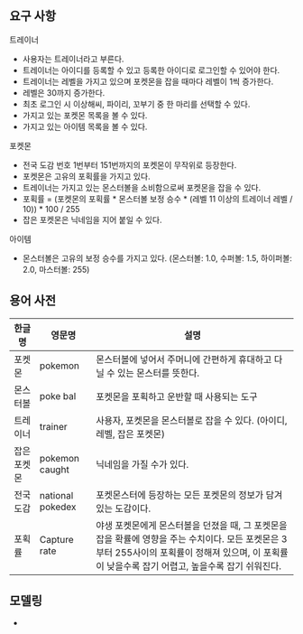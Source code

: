 ## 요구 사항

트레이너

* 사용자는 트레이너라고 부른다.
* 트레이너는 아이디를 등록할 수 있고 등록한 아이디로 로그인할 수 있어야 한다.
* 트레이너는 레벨을 가지고 있으며 포켓몬을 잡을 때마다 레벨이 1씩 증가한다.
* 레벨은 30까지 증가한다.
* 최초 로그인 시 이상해씨, 파이리, 꼬부기 중 한 마리를 선택할 수 있다.
* 가지고 있는 포켓몬 목록을 볼 수 있다.
* 가지고 있는 아이템 목록을 볼 수 있다.

포켓몬

* 전국 도감 번호 1번부터 151번까지의 포켓몬이 무작위로 등장한다.
* 포켓몬은 고유의 포획률을 가지고 있다.
* 트레이너는 가지고 있는 몬스터볼을 소비함으로써 포켓몬을 잡을 수 있다.
* 포획률 = (포켓몬의 포획률 * 몬스터볼 보정 승수 * (레벨 11 이상의 트레이너 레벨 / 10)) * 100 / 255
* 잡은 포켓몬은 닉네임을 지어 붙일 수 있다.

아이템

* 몬스터볼은 고유의 보정 승수를 가지고 있다. (몬스터볼: 1.0, 수퍼볼: 1.5, 하이퍼볼: 2.0, 마스터볼: 255)

## 용어 사전

| 한글명 | 영문명 | 설명 |
| --- | --- | --- |
| 포켓몬 | pokemon | 몬스터볼에 넣어서 주머니에 간편하게 휴대하고 다닐 수 있는 몬스터를 뜻한다. |
| 몬스터볼 | poke bal | 포켓몬을 포획하고 운반할 때 사용되는 도구 |
| 트레이너 | trainer | 사용자, 포켓몬을 몬스터볼로 잡을 수 있다. (아이디, 레벨, 잡은 포켓몬) |
| 잡은 포켓몬 | pokemon caught | 닉네임을 가질 수가 있다. |
| 전국 도감 | national pokedex | 포켓몬스터에 등장하는 모든 포켓몬의 정보가 담겨있는 도감이다. |
| 포획률 | Capture rate | 야생 포켓몬에게 몬스터볼을 던졌을 때, 그 포켓몬을 잡을 확률에 영향을 주는 수치이다. 모든 포켓몬은 3부터 255사이의 포획률이 정해져 있으며, 이 포획률이 낮을수록 잡기 어렵고, 높을수록 잡기 쉬워진다. |

## 모델링

- 
